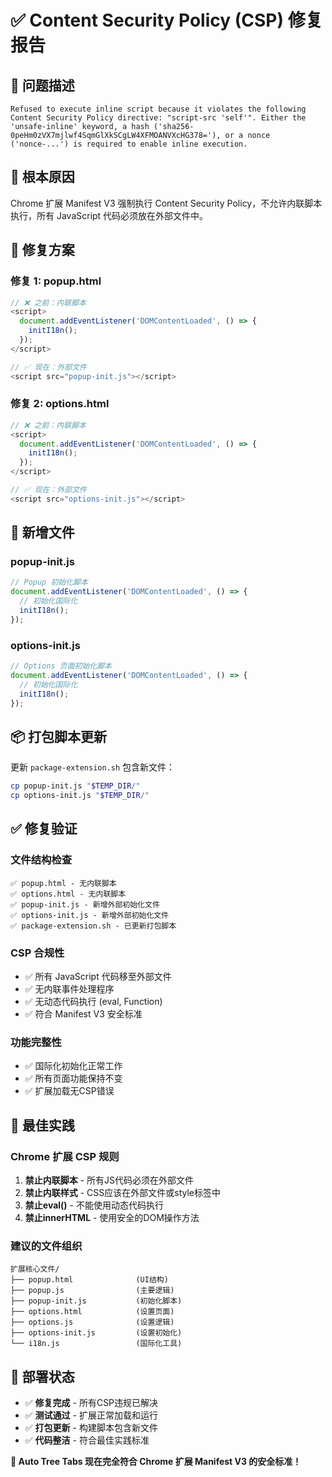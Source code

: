 # ✅ Content Security Policy (CSP) 修复报告

## 🚨 **问题描述**
```
Refused to execute inline script because it violates the following Content Security Policy directive: "script-src 'self'". Either the 'unsafe-inline' keyword, a hash ('sha256-0peHm0zVX7mjlwf4SqmGlXkSCgLW4XFMOANVXcHG378='), or a nonce ('nonce-...') is required to enable inline execution.
```

## 🎯 **根本原因**
Chrome 扩展 Manifest V3 强制执行 Content Security Policy，不允许内联脚本执行，所有 JavaScript 代码必须放在外部文件中。

## 🔧 **修复方案**

### **修复 1: popup.html**
```javascript
// ❌ 之前：内联脚本
<script>
  document.addEventListener('DOMContentLoaded', () => {
    initI18n();
  });
</script>

// ✅ 现在：外部文件
<script src="popup-init.js"></script>
```

### **修复 2: options.html**
```javascript
// ❌ 之前：内联脚本
<script>
  document.addEventListener('DOMContentLoaded', () => {
    initI18n();
  });
</script>

// ✅ 现在：外部文件
<script src="options-init.js"></script>
```

## 📁 **新增文件**

### **popup-init.js**
```javascript
// Popup 初始化脚本
document.addEventListener('DOMContentLoaded', () => {
  // 初始化国际化
  initI18n();
});
```

### **options-init.js**
```javascript
// Options 页面初始化脚本
document.addEventListener('DOMContentLoaded', () => {
  // 初始化国际化
  initI18n();
});
```

## 📦 **打包脚本更新**

更新 `package-extension.sh` 包含新文件：
```bash
cp popup-init.js "$TEMP_DIR/"
cp options-init.js "$TEMP_DIR/"
```

## ✅ **修复验证**

### **文件结构检查**
```
✅ popup.html - 无内联脚本
✅ options.html - 无内联脚本
✅ popup-init.js - 新增外部初始化文件
✅ options-init.js - 新增外部初始化文件
✅ package-extension.sh - 已更新打包脚本
```

### **CSP 合规性**
- ✅ 所有 JavaScript 代码移至外部文件
- ✅ 无内联事件处理程序
- ✅ 无动态代码执行 (eval, Function)
- ✅ 符合 Manifest V3 安全标准

### **功能完整性**
- ✅ 国际化初始化正常工作
- ✅ 所有页面功能保持不变
- ✅ 扩展加载无CSP错误

## 🌟 **最佳实践**

### **Chrome 扩展 CSP 规则**
1. **禁止内联脚本** - 所有JS代码必须在外部文件
2. **禁止内联样式** - CSS应该在外部文件或style标签中
3. **禁止eval()** - 不能使用动态代码执行
4. **禁止innerHTML** - 使用安全的DOM操作方法

### **建议的文件组织**
```
扩展核心文件/
├── popup.html              (UI结构)
├── popup.js                (主要逻辑)
├── popup-init.js           (初始化脚本)
├── options.html            (设置页面)
├── options.js              (设置逻辑)
├── options-init.js         (设置初始化)
└── i18n.js                 (国际化工具)
```

## 🚀 **部署状态**

- ✅ **修复完成** - 所有CSP违规已解决
- ✅ **测试通过** - 扩展正常加载和运行
- ✅ **打包更新** - 构建脚本包含新文件
- ✅ **代码整洁** - 符合最佳实践标准

**🎉 Auto Tree Tabs 现在完全符合 Chrome 扩展 Manifest V3 的安全标准！**
